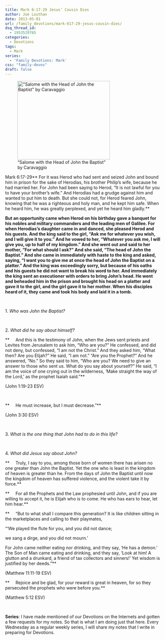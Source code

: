```yaml
---
title: Mark 6:17-29 Jesus’ Cousin Dies
author: Joe Louthan
date: 2013-05-01
url: /family_devotions/mark-617-29-jesus-cousin-dies/
dsq_thread_id:
  - 1953529765
categories:
  - Devotions
tags:
  - Mark
series:
  - 'Family Devotions: Mark'
css: "family-devos"
draft: false
---
```

<figure id="attachment_2035" style="width: 300px" class="wp-caption alignright"><img class="size-thumbnail wp-image-2035" alt="&quot;Salome with the Head of John the Baptist&quot; by Caravaggio" src="https://i0.wp.com/theologic.us/wp-content/uploads/2013/04/CaravaggioSalomeLondon.jpg?resize=300%2C254" width="300" height="254" srcset="https://i0.wp.com/theologic.us/wp-content/uploads/2013/04/CaravaggioSalomeLondon.jpg?resize=300%2C254 300w, https://i0.wp.com/theologic.us/wp-content/uploads/2013/04/CaravaggioSalomeLondon.jpg?resize=400%2C339 400w, https://i0.wp.com/theologic.us/wp-content/uploads/2013/04/CaravaggioSalomeLondon.jpg?resize=600%2C509 600w, https://i0.wp.com/theologic.us/wp-content/uploads/2013/04/CaravaggioSalomeLondon.jpg?w=1190 1190w" sizes="(max-width: 300px) 100vw, 300px" data-recalc-dims="1" /><figcaption class="wp-caption-text">&#8220;Salome with the Head of John the Baptist&#8221; by Caravaggio</figcaption></figure>

Mark 6:17-29** For it was Herod who had sent and seized John and bound him in prison for the sake of Herodias, his brother Philip&#8217;s wife, because he had married her. For John had been saying to Herod, “It is not lawful for you to have your brother&#8217;s wife.” And Herodias had a grudge against him and wanted to put him to death. But she could not, for Herod feared John, knowing that he was a righteous and holy man, and he kept him safe. When he heard him, he was greatly perplexed, and yet he heard him gladly.**

**But an opportunity came when Herod on his birthday gave a banquet for his nobles and military commanders and the leading men of Galilee. For when Herodias&#8217;s daughter came in and danced, she pleased Herod and his guests. And the king said to the girl, “Ask me for whatever you wish, and I will give it to you.” And he vowed to her, “Whatever you ask me, I will give you, up to half of my kingdom.” And she went out and said to her mother, “For what should I ask?” And she said, “The head of John the Baptist.” And she came in immediately with haste to the king and asked, saying, “I want you to give me at once the head of John the Baptist on a platter.” And the king was exceedingly sorry, but because of his oaths and his guests he did not want to break his word to her. And immediately the king sent an executioner with orders to bring John&#8217;s head. He went and beheaded him in the prison and brought his head on a platter and gave it to the girl, and the girl gave it to her mother. When his disciples heard of it, they came and took his body and laid it in a tomb.**

&nbsp;

1. _Who was John the Baptist?_

&nbsp;

2. _What did he say about himself?_

**     And this is the testimony of John, when the Jews sent priests and Levites from Jerusalem to ask him, “Who are you?” He confessed, and did not deny, but confessed, “I am not the Christ.” And they asked him, “What then? Are you Elijah?” He said, “I am not.” “Are you the Prophet?” And he answered, “No.” So they said to him, “Who are you? We need to give an answer to those who sent us. What do you say about yourself?” He said, “I am the voice of one crying out in the wilderness, ‘Make straight the way of the Lord,’ as the prophet Isaiah said.”**
  
(John 1:19-23 ESV)

&nbsp;

**     He must increase, but I must decrease.”**
  
(John 3:30 ESV)

&nbsp;

3. _What is the one thing that John had to do in this life?_

&nbsp;

4. _What did Jesus say about John?_

**     Truly, I say to you, among those born of women there has arisen no one greater than John the Baptist. Yet the one who is least in the kingdom of heaven is greater than he. From the days of John the Baptist until now the kingdom of heaven has suffered violence, and the violent take it by force.**

**     For all the Prophets and the Law prophesied until John, and if you are willing to accept it, he is Elijah who is to come. He who has ears to hear, let him hear.**

**     “But to what shall I compare this generation? It is like children sitting in the marketplaces and calling to their playmates,
  
“‘We played the flute for you, and you did not dance;
  
we sang a dirge, and you did not mourn.’
  
For John came neither eating nor drinking, and they say, ‘He has a demon.’ The Son of Man came eating and drinking, and they say, ‘Look at him! A glutton and a drunkard, a friend of tax collectors and sinners!’ Yet wisdom is justified by her deeds.”**
  
(Matthew 11:11-19 ESV)

**     Rejoice and be glad, for your reward is great in heaven, for so they persecuted the prophets who were before you.**
  
(Matthew 5:12 ESV)

&nbsp;

**Series**: I have made mentioned of our Devotions on the Internets and gotten a few requests for my notes. So that is what I am doing just that here. Every Wednesday as a regular weekly series, I will share my notes that I write in preparing for Devotions.